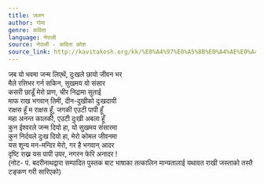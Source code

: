 ```yaml
---
title: जलन
author: गोमा
genre: कविता
language: नेपाली
source: नेपाली - कविता कोश
source_link: http://kavitakosh.org/kk/%E0%A4%97%E0%A5%8B%E0%A4%AE%E0%A4%BE
---
```


जब यो भवमा जन्म लिएथें, दुःखले छायो जीवन भर  
मैले रत्तिभर गर्न सकिन, सुखमय यो संसार  
कसरी छाडूँ मेरो प्राण, चीर निद्रामा सुताई  
माफ राख भगवान् तिमी, दीन-दुखीको दुःखदायी  
राक्षस हूँ म राक्षस हूँ, जगकी एउटी पापी हूँ  
महा अनन्त कालकी, एउटी दुःखी अबला हूँ  
कुन ईश्वरले जन्म दियो हा, यो सुखमय संसारमा  
कुन निर्दयले दुःख दियो हा, मेरो कोमल जीवनमा  
यस शून्य मन-मन्दिर मेरो, गर है भगवान् आदर  
दृष्टि राख्न यस पापी उपर, नगरन फेरि अनादर !  
(नोट- पं. बदरीनाथद्वारा सम्पादित पुस्तक बाट भाषाका तत्कालिन मान्यतालाई यथावत राखी जस्ताको तस्तै टङ्कण गरी सारिएको)
